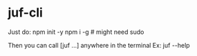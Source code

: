 # juf-cli
Just do: 
npm init -y 
npm i -g      # might need sudo 

Then you can call [juf ...] anywhere in the terminal 
Ex: juf --help
